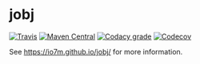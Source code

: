 jobj
===

[![Travis](https://img.shields.io/travis/io7m/jobj.png?style=flat-square)](https://travis-ci.org/io7m/jobj)
[![Maven Central](https://img.shields.io/maven-central/v/com.io7m.jobj/com.io7m.jobj.png?style=flat-square)](http://search.maven.org/#search%7Cga%7C1%7Cg%3A%22com.io7m.jobj%22)
[![Codacy grade](https://img.shields.io/codacy/grade/bcc6b7b6878f4c9cb64acc10d7ed96ed.png?style=flat-square)](https://www.codacy.com/app/github_79/jobj)
[![Codecov](https://img.shields.io/codecov/c/github/io7m/jobj.png?style=flat-square)](https://codecov.io/gh/io7m/jobj)

See https://io7m.github.io/jobj/ for more information.
